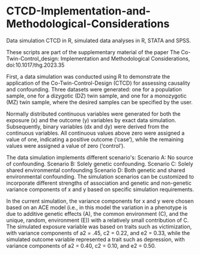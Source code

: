 # CTCD-Implementation-and-Methodological-Considerations
Data simulation CTCD in R, simulated data analyses in R, STATA and SPSS.

These scripts are part of the supplementary material of the paper The Co-Twin-Control_design: Implementation and Methodological Considerations, doi:10.1017/thg.2023.35

First, a data simulation was conducted using R to demonstrate the application of the Co-Twin-Control-Design (CTCD) for assessing causality and confounding. Three datasets were generated: one for a population sample, one for a dizygotic (DZ) twin sample, and one for a monozygotic (MZ) twin sample, where the desired samples can be specified by the user. 

Normally distributed continuous variables were generated for both the exposure (x) and the outcome (y) variables by exact data simulation. Subsequently, binary variables (dx and dy) were derived from the continuous variables. All continuous values above zero were assigned a value of one, indicating a positive outcome (‘case’), while the remaining values were assigned a value of zero (‘control’). 

The data simulation implements different scenario's:
Scenario A: No source of confounding.
Scenario B: Solely genetic confounding.
Scenario C: Solely shared environmental confounding
Scenario D: Both genetic and shared environmental confounding.
The simulation scenarios can be customized to incorporate different strengths of association and genetic and non-genetic variance components of x and y based on specific simulation requirements. 

In the current simulation, the variance components for x and y were chosen based on an ACE model (i.e., in this model the variation in a phenotype is due to additive genetic effects (A), the common environment (C), and the unique, random, environment (E)) with a relatively small contribution of C. The simulated exposure variable was based on traits such as victimization, with variance components of a2 = .45, c2 = 0.22, and e2 = 0.33, while the simulated outcome variable represented a trait such as depression, with variance components of a2 = 0.40, c2 = 0.10, and e2 = 0.50.  
